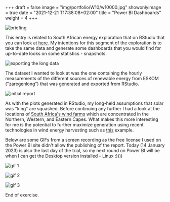+++
draft = false
image = "img/portfolio/W10/w10000.jpg"
showonlyimage = true
date = "2021-12-21 T17:38:08+02:00"
title = "Power BI Dashboards"
weight = 4
+++

![briefing][1]

This entry is related to South African energy exploration that on RStudio that you can look at [here](https://afrikaniz3d.netlify.app/portfolio/data-explorations-using-r-studio/). My intentions for this segment of the exploration is to take the same data and generate some dashboards that you would find for up-to-date looks on some statistics - snapshots.

![exporting the long data][3]

The dataset I wanted to look at was the one containing the hourly measurements of the different sources of renewable energy from ESKOM ("zaregenlong") that was generated and exported from RStudio.

![initial report][4]

As with the plots generated in RStudio, my long-held assumptions that solar was "king" are squashed. Before continuing any further I had a look at the locations of [South Africa's wind farms](https://en.wikipedia.org/wiki/List_of_wind_farms_in_South_Africa) which are concentrated in the Northern, Western, and Eastern Capes. What makes this more interesting for me is the potential to further maximize generation using recent technologies in wind energy harvesting such as [this](https://www.youtube.com/watch?v=VnSZ0MHIcvs) example. 

Below are some GIFs from a screen recording as the free license I used on the Power BI site didn't allow the publishing of the report. Today (14 January 2023) is also the last day of the trial, so my next round on Power BI will be when I can get the Desktop version installed - Linux :))))

![gif 1][5]

![gif 2][6]

![gif 3][7]

End of exercise.


[1]: /img/portfolio/W10/w10001.jpg
[3]: /img/portfolio/W10/w10003.jpg
[4]: /img/portfolio/W10/w10004.jpg
[5]: /img/portfolio/W10/w10005.gif
[6]: /img/portfolio/W10/w10006.gif
[7]: /img/portfolio/W10/w10007.gif
